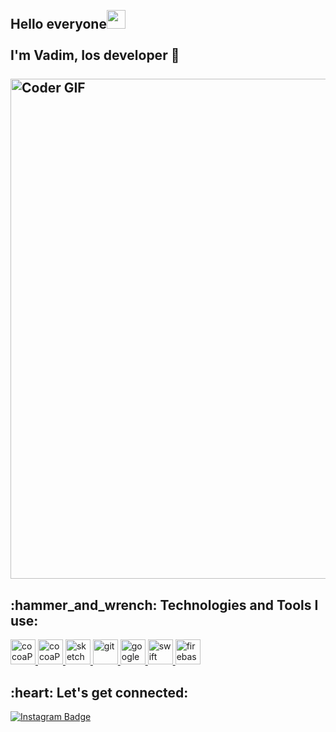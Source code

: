 <h2 align="left">
 <abc>
  <br>Hello everyone<img src="https://user-images.githubusercontent.com/42378118/110234147-e3259600-7f4e-11eb-95be-0c4047144dea.gif" width="30"><br>
  <br> I'm Vadim, Ios developer <br>
  <br>
    <img src="https://mir-s3-cdn-cf.behance.net/project_modules/max_1200/0587f251249217.58e7079c0894c.gif" alt="Coder GIF" width="800">
 </abc>
</h2> 
<h2 align="left">:hammer_and_wrench: Technologies and Tools I use:</h2>
<p align="left">
 <a href="https://cocoapods.org/" target="_blank"> <img src="https://cdn.iconscout.com/icon/free/png-128/cocoapods-283067.png" alt="cocoaPods" width="40" height="40"/> </a>
 <a href="https://www.docker.com/" target="_blank"> <img src="https://i.ibb.co/pxsgTR6/12-121527-docker-logo-png-transparent-png-download-removebg-preview.png" alt="cocoaPods" width="40" height="40"/> </a>
<a href="https://www.sketch.com/" target="_blank"> <img src="https://upload.wikimedia.org/wikipedia/commons/thumb/5/59/Sketch_Logo.svg/2267px-Sketch_Logo.svg.png" alt="sketch" width="40" height="40"/> </a>
<a href="https://git-scm.com/" target="_blank"> <img src="https://www.vectorlogo.zone/logos/git-scm/git-scm-icon.svg" alt="git" width="40" height="40"/> </a>
<a href="https://cloud.google.com/" target="_blank"> <img src="https://www.vectorlogo.zone/logos/google_cloud/google_cloud-icon.svg" alt="google cloud" width="40" height="40"/> </a>
 <a href="https://www.apple.com/ru/swift/" target="_blank"> <img src="https://www.clipartmax.com/png/full/188-1887633_bird-logo-vector-2-buy-clip-art-swift-logo.png" alt="swift" width="40" height="40"/> </a>
 <a href="https://firebase.google.com/" target="_blank"> <img src="https://www.vectorlogo.zone/logos/firebase/firebase-icon.svg" alt="firebase" width="40" height="40"/> </a>
    </p>

<h2 align="left">:heart: Let's get connected:</h2>

 [![Instagram Badge](https://img.shields.io/badge/-@vadxx_av-D7008A?style=flat-square&labelColor=D7008A&logo=Instagram&logoColor=white&link=https:/https://www.instagram.com/vadxx_av/)](https://www.instagram.com/vadxx_av/)
